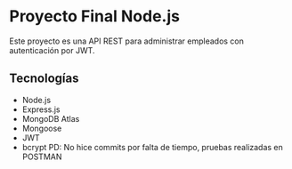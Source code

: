 # Proyecto Final Node.js

Este proyecto es una API REST para administrar empleados con autenticación por JWT.

## Tecnologías
- Node.js
- Express.js
- MongoDB Atlas
- Mongoose
- JWT
- bcrypt
PD: No hice commits por falta de tiempo, pruebas realizadas en POSTMAN
